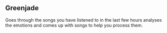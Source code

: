 ## Greenjade

Goes through the songs you have listened to in the last few hours analyses the emotions and comes up with songs to help you process them.


